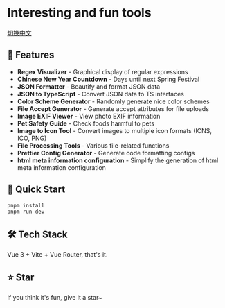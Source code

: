 # Interesting and fun tools

[切换中文](README.md)

## 🎯 Features

- **Regex Visualizer** - Graphical display of regular expressions
- **Chinese New Year Countdown** - Days until next Spring Festival
- **JSON Formatter** - Beautify and format JSON data
- **JSON to TypeScript** - Convert JSON data to TS interfaces
- **Color Scheme Generator** - Randomly generate nice color schemes
- **File Accept Generator** - Generate accept attributes for file uploads
- **Image EXIF Viewer** - View photo EXIF information
- **Pet Safety Guide** - Check foods harmful to pets
- **Image to Icon Tool** - Convert images to multiple icon formats (ICNS, ICO, PNG)
- **File Processing Tools** - Various file-related functions
- **Prettier Config Generator** - Generate code formatting configs
- **html meta information configuration** - Simplify the generation of html meta information configuration

## 🚀 Quick Start

```bash
pnpm install
pnpm run dev
```

## 🛠 Tech Stack

Vue 3 + Vite + Vue Router, that's it.

## ⭐ Star

If you think it's fun, give it a star~
